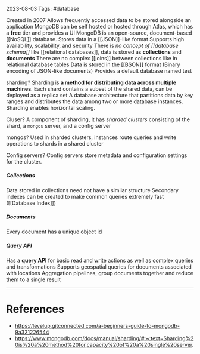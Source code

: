 2023-08-03
Tags: #database

Created in 2007
Allows frequently accessed data to be stored alongside an application
MongoDB can be self hosted or hosted through Atlas, which has a **free** tier and provides a UI
MongoDB is an open-source, document-based [[NoSQL]] database.
Stores data in a [[JSON]]-like format
Supports high availability, scalability, and security
There is *no concept of [[database schema]]* like [[relational databases]], data is stored as **collections** and **documents**
There are no complex [[joins]] between collections like in relational database tables
Data is stored in the [[BSON]] format (Binary encoding of JSON-like documents)
Provides a default database named test

sharding?
	Sharding is **a method for distributing data across multiple machines**.
	Each shard contains a subset of the shared data, can be deployed as a replica set
	A database architecture that partitions data by key ranges and distributes the data among two or more database instances. Sharding enables horizontal scaling.

Cluser?
	A component of sharding, it has *sharded clusters* consisting of the shard, a `mongos` server, and a config server

mongos?
	Used in sharded clusters, instances route queries and write operations to shards in a shared cluster
	

Config servers?
	Config servers store metadata and configuration settings for the cluster.


##### Collections
Data stored in collections need not have a similar structure
Secondary indexes can be created to make common queries extremely fast ([[Database Index]])
##### Documents
Every document has a unique object id

##### Query API
Has a **query API** for basic read and write actions as well as complex queries and transformations
Supports geospatial queries for documents associated with locations
Aggregation pipelines, group documents together and reduce them to a single result


---
# References

- https://levelup.gitconnected.com/a-beginners-guide-to-mongodb-9a321226544
- https://www.mongodb.com/docs/manual/sharding/#:~:text=Sharding%20is%20a%20method%20for,capacity%20of%20a%20single%20server.